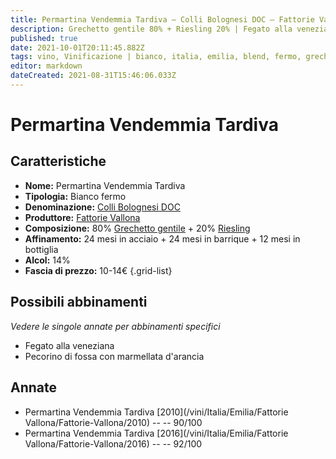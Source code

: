 ```yaml
---
title: Permartina Vendemmia Tardiva – Colli Bolognesi DOC – Fattorie Vallona – Emilia (IT) – 10-14€ – 4★-5★
description: Grechetto gentile 80% + Riesling 20% | Fegato alla veneziana – Pecorino di fossa con marmellata d'arancia
published: true
date: 2021-10-01T20:11:45.882Z
tags: vino, Vinificazione | bianco, italia, emilia, blend, fermo, grechetto gentile, riesling, Fegato alla veneziana, Pecorino di fossa con marmellata d'arancia, Valutazioni | 5 stelle, Prezzi | 10-14€
editor: markdown
dateCreated: 2021-08-31T15:46:06.033Z
---
```


# Permartina Vendemmia Tardiva

## Caratteristiche
- **Nome:** Permartina Vendemmia Tardiva
- **Tipologia:** Bianco fermo
- **Denominazione:** [Colli Bolognesi DOC](/denominazioni/Italia/Emilia/DOC/Colli-Bolognesi)
- **Produttore:** [Fattorie Vallona](/produttori/Italia/Emilia/Fattorie-Vallona) 
- **Composizione:** 80% [Grechetto gentile](/vitigni/Italia/bacca-bianca/grechetto-gentile) + 20% [Riesling](/vitigni/Germania/bacca-bianca/riesling)
- **Affinamento:** 24 mesi in acciaio + 24 mesi in barrique + 12 mesi in bottiglia
- **Alcol:** 14%
- **Fascia di prezzo:** 10-14€
{.grid-list}



## Possibili abbinamenti
*Vedere le singole annate per abbinamenti specifici*

- Fegato alla veneziana
- Pecorino di fossa con marmellata d'arancia 

## Annate
- Permartina Vendemmia Tardiva [2010](/vini/Italia/Emilia/Fattorie Vallona/Fattorie-Vallona/2010) -- <span class="star-4"></span> -- 90/100
- Permartina Vendemmia Tardiva [2016](/vini/Italia/Emilia/Fattorie Vallona/Fattorie-Vallona/2016) -- <span class="star-5"></span> -- 92/100


